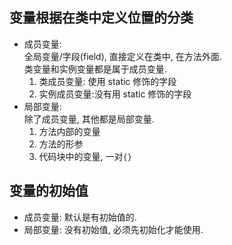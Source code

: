 ## 变量根据在类中定义位置的分类
- 成员变量:   
  全局变量/字段(field), 直接定义在类中, 在方法外面.  
  类变量和实例变量都是属于成员变量.
  1. 类成员变量: 使用 static 修饰的字段
  2. 实例成员变量:没有用 static 修饰的字段
- 局部变量:  
  除了成员变量, 其他都是局部变量.
  1. 方法内部的变量
  2. 方法的形参
  3. 代码块中的变量, 一对`{}`

## 变量的初始值
- 成员变量: 默认是有初始值的.
- 局部变量: 没有初始值, 必须先初始化才能使用.